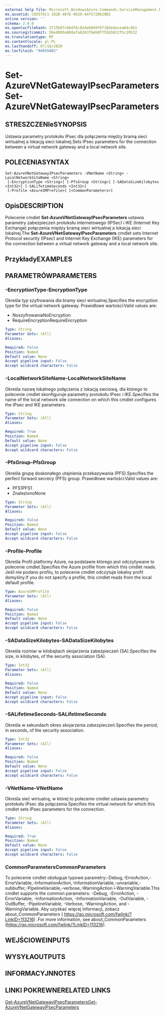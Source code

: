 ```yaml
---
external help file: Microsoft.WindowsAzure.Commands.ServiceManagement.Network.dll-Help.xml
ms.assetid: C85576C1-182B-467E-9620-A475728E20D2
online version: ''
schema: 2.0.0
ms.openlocfilehash: 3715b07c66d76c824e684976f18de4ecea64cdb1
ms.sourcegitcommit: 56ed085a868afa8263f8eb0f755b5822f5c29532
ms.translationtype: MT
ms.contentlocale: pl-PL
ms.lasthandoff: 07/18/2020
ms.locfileid: "94055002"
---
```

# <span data-ttu-id="9d7d7-101">Set-AzureVNetGatewayIPsecParameters</span><span class="sxs-lookup"><span data-stu-id="9d7d7-101">Set-AzureVNetGatewayIPsecParameters</span></span>

## <span data-ttu-id="9d7d7-102">STRESZCZENIe</span><span class="sxs-lookup"><span data-stu-id="9d7d7-102">SYNOPSIS</span></span>
<span data-ttu-id="9d7d7-103">Ustawia parametry protokołu IPsec dla połączenia między bramą sieci wirtualnej a lokacją sieci lokalnej.</span><span class="sxs-lookup"><span data-stu-id="9d7d7-103">Sets IPsec parameters for the connection between a virtual network gateway and a local network site.</span></span>

## <span data-ttu-id="9d7d7-104">POLECENIA</span><span class="sxs-lookup"><span data-stu-id="9d7d7-104">SYNTAX</span></span>

```
Set-AzureVNetGatewayIPsecParameters -VNetName <String> -LocalNetworkSiteName <String>
 [-EncryptionType <String>] [-PfsGroup <String>] [-SADataSizeKilobytes <Int32>] [-SALifetimeSeconds <Int32>]
 [-Profile <AzureSMProfile>] [<CommonParameters>]
```

## <span data-ttu-id="9d7d7-105">Opis</span><span class="sxs-lookup"><span data-stu-id="9d7d7-105">DESCRIPTION</span></span>
<span data-ttu-id="9d7d7-106">Polecenie cmdlet **Set-AzureVNetGatewayIPsecParameters** ustawia parametry zabezpieczeń protokołu internetowego (IPSec) i IKE (Internet Key Exchange) połączenia między bramą sieci wirtualnej a lokacją sieci lokalnej.</span><span class="sxs-lookup"><span data-stu-id="9d7d7-106">The **Set-AzureVNetGatewayIPsecParameters** cmdlet sets Internet Protocol security (IPsec) and Internet Key Exchange (IKE) parameters for the connection between a virtual network gateway and a local network site.</span></span>

## <span data-ttu-id="9d7d7-107">Przykłady</span><span class="sxs-lookup"><span data-stu-id="9d7d7-107">EXAMPLES</span></span>

## <span data-ttu-id="9d7d7-108">PARAMETRÓW</span><span class="sxs-lookup"><span data-stu-id="9d7d7-108">PARAMETERS</span></span>

### <span data-ttu-id="9d7d7-109">-EncryptionType</span><span class="sxs-lookup"><span data-stu-id="9d7d7-109">-EncryptionType</span></span>
<span data-ttu-id="9d7d7-110">Określa typ szyfrowania dla bramy sieci wirtualnej.</span><span class="sxs-lookup"><span data-stu-id="9d7d7-110">Specifies the encryption type for the virtual network gateway.</span></span>
<span data-ttu-id="9d7d7-111">Prawidłowe wartości:</span><span class="sxs-lookup"><span data-stu-id="9d7d7-111">Valid values are:</span></span> 

- <span data-ttu-id="9d7d7-112">Noszyfrowania</span><span class="sxs-lookup"><span data-stu-id="9d7d7-112">NoEncryption</span></span> 
- <span data-ttu-id="9d7d7-113">RequireEncryption</span><span class="sxs-lookup"><span data-stu-id="9d7d7-113">RequireEncryption</span></span>

```yaml
Type: String
Parameter Sets: (All)
Aliases: 

Required: False
Position: Named
Default value: None
Accept pipeline input: False
Accept wildcard characters: False
```

### <span data-ttu-id="9d7d7-114">-LocalNetworkSiteName</span><span class="sxs-lookup"><span data-stu-id="9d7d7-114">-LocalNetworkSiteName</span></span>
<span data-ttu-id="9d7d7-115">Określa nazwę lokalnego połączenia z lokacją sieciową, dla którego to polecenie cmdlet skonfiguruje parametry protokołu IPsec i IKE.</span><span class="sxs-lookup"><span data-stu-id="9d7d7-115">Specifies the name of the local network site connection on which this cmdlet configures the IPsec and IKE parameters.</span></span>

```yaml
Type: String
Parameter Sets: (All)
Aliases: 

Required: True
Position: Named
Default value: None
Accept pipeline input: False
Accept wildcard characters: False
```

### <span data-ttu-id="9d7d7-116">-PfsGroup</span><span class="sxs-lookup"><span data-stu-id="9d7d7-116">-PfsGroup</span></span>
<span data-ttu-id="9d7d7-117">Określa grupę doskonałego utajnienia przekazywania (PFS).</span><span class="sxs-lookup"><span data-stu-id="9d7d7-117">Specifies the perfect forward secrecy (PFS) group.</span></span>
<span data-ttu-id="9d7d7-118">Prawidłowe wartości:</span><span class="sxs-lookup"><span data-stu-id="9d7d7-118">Valid values are:</span></span> 

- <span data-ttu-id="9d7d7-119">PFS1</span><span class="sxs-lookup"><span data-stu-id="9d7d7-119">PFS1</span></span> 
- <span data-ttu-id="9d7d7-120">Znaleziono</span><span class="sxs-lookup"><span data-stu-id="9d7d7-120">None</span></span>

```yaml
Type: String
Parameter Sets: (All)
Aliases: 

Required: False
Position: Named
Default value: None
Accept pipeline input: False
Accept wildcard characters: False
```

### <span data-ttu-id="9d7d7-121">-Profile</span><span class="sxs-lookup"><span data-stu-id="9d7d7-121">-Profile</span></span>
<span data-ttu-id="9d7d7-122">Określa Profil platformy Azure, na podstawie którego jest odczytywane to polecenie cmdlet.</span><span class="sxs-lookup"><span data-stu-id="9d7d7-122">Specifies the Azure profile from which this cmdlet reads.</span></span> <span data-ttu-id="9d7d7-123">Jeśli nie podano profilu, to polecenie cmdlet odczytuje lokalny profil domyślny.</span><span class="sxs-lookup"><span data-stu-id="9d7d7-123">If you do not specify a profile, this cmdlet reads from the local default profile.</span></span>

```yaml
Type: AzureSMProfile
Parameter Sets: (All)
Aliases: 

Required: False
Position: Named
Default value: None
Accept pipeline input: False
Accept wildcard characters: False
```

### <span data-ttu-id="9d7d7-124">-SADataSizeKilobytes</span><span class="sxs-lookup"><span data-stu-id="9d7d7-124">-SADataSizeKilobytes</span></span>
<span data-ttu-id="9d7d7-125">Określa rozmiar w kilobajtach skojarzenia zabezpieczeń (SA).</span><span class="sxs-lookup"><span data-stu-id="9d7d7-125">Specifies the size, in kilobytes, of the security association (SA).</span></span>

```yaml
Type: Int32
Parameter Sets: (All)
Aliases: 

Required: False
Position: Named
Default value: None
Accept pipeline input: False
Accept wildcard characters: False
```

### <span data-ttu-id="9d7d7-126">-SALifetimeSeconds</span><span class="sxs-lookup"><span data-stu-id="9d7d7-126">-SALifetimeSeconds</span></span>
<span data-ttu-id="9d7d7-127">Określa w sekundach okres skojarzenia zabezpieczeń.</span><span class="sxs-lookup"><span data-stu-id="9d7d7-127">Specifies the period, in seconds, of the security association.</span></span>

```yaml
Type: Int32
Parameter Sets: (All)
Aliases: 

Required: False
Position: Named
Default value: None
Accept pipeline input: False
Accept wildcard characters: False
```

### <span data-ttu-id="9d7d7-128">-VNetName</span><span class="sxs-lookup"><span data-stu-id="9d7d7-128">-VNetName</span></span>
<span data-ttu-id="9d7d7-129">Określa sieć wirtualną, w której to polecenie cmdlet ustawia parametry protokołu IPsec dla połączenia.</span><span class="sxs-lookup"><span data-stu-id="9d7d7-129">Specifies the virtual network for which this cmdlet sets IPsec parameters for the connection.</span></span>

```yaml
Type: String
Parameter Sets: (All)
Aliases: 

Required: True
Position: Named
Default value: None
Accept pipeline input: False
Accept wildcard characters: False
```

### <span data-ttu-id="9d7d7-130">CommonParameters</span><span class="sxs-lookup"><span data-stu-id="9d7d7-130">CommonParameters</span></span>
<span data-ttu-id="9d7d7-131">To polecenie cmdlet obsługuje typowe parametry:-Debug,-ErrorAction,-ErrorVariable,-InformationAction,-InformationVariable,-unvariable,-subbuffer,-PipelineVariable,-verbose,-WarningAction i-WarningVariable.</span><span class="sxs-lookup"><span data-stu-id="9d7d7-131">This cmdlet supports the common parameters: -Debug, -ErrorAction, -ErrorVariable, -InformationAction, -InformationVariable, -OutVariable, -OutBuffer, -PipelineVariable, -Verbose, -WarningAction, and -WarningVariable.</span></span> <span data-ttu-id="9d7d7-132">Aby uzyskać więcej informacji, zobacz about_CommonParameters ( https://go.microsoft.com/fwlink/?LinkID=113216) .</span><span class="sxs-lookup"><span data-stu-id="9d7d7-132">For more information, see about_CommonParameters (https://go.microsoft.com/fwlink/?LinkID=113216).</span></span>

## <span data-ttu-id="9d7d7-133">WEJŚCIOWE</span><span class="sxs-lookup"><span data-stu-id="9d7d7-133">INPUTS</span></span>

## <span data-ttu-id="9d7d7-134">WYSYŁA</span><span class="sxs-lookup"><span data-stu-id="9d7d7-134">OUTPUTS</span></span>

## <span data-ttu-id="9d7d7-135">INFORMACYJN</span><span class="sxs-lookup"><span data-stu-id="9d7d7-135">NOTES</span></span>

## <span data-ttu-id="9d7d7-136">LINKI POKREWNE</span><span class="sxs-lookup"><span data-stu-id="9d7d7-136">RELATED LINKS</span></span>

[<span data-ttu-id="9d7d7-137">Get-AzureVNetGatewayIPsecParameters</span><span class="sxs-lookup"><span data-stu-id="9d7d7-137">Get-AzureVNetGatewayIPsecParameters</span></span>](./Get-AzureVNetGatewayIPsecParameters.md)


